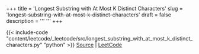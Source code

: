 +++
title = 'Longest Substring with At Most K Distinct Characters'
slug = 'longest-substring-with-at-most-k-distinct-characters'
draft = false
description =  '''
'''
+++

{{< include-code "content/leetcode/_leetcode/src/longest_substring_with_at_most_k_distinct_characters.py" "python" >}}
[Source](https://github.com/grind-rip/leetcode/blob/master/src/longest_substring_with_at_most_k_distinct_characters.py) | [LeetCode](https://leetcode.com/problems/longest-substring-with-at-most-k-distinct-characters)
